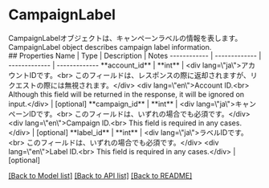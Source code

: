 # CampaignLabel

<div lang=\"ja\">CampaignLabelオブジェクトは、キャンペーンラベルの情報を表します。</div> <div lang=\"en\">CampaignLabel object describes campaign label information.</div> 
## Properties
Name | Type | Description | Notes
------------ | ------------- | ------------- | -------------
**account_id** | **int** | &lt;div lang&#x3D;\&quot;ja\&quot;&gt;アカウントIDです。&lt;br&gt; このフィールドは、レスポンスの際に返却されますが、リクエストの際には無視されます。&lt;/div&gt; &lt;div lang&#x3D;\&quot;en\&quot;&gt;Account ID.&lt;br&gt; Although this field will be returned in the response, it will be ignored on input.&lt;/div&gt;  | [optional] 
**campaign_id** | **int** | &lt;div lang&#x3D;\&quot;ja\&quot;&gt;キャンペーンIDです。&lt;br&gt; このフィールドは、いずれの場合でも必須です。&lt;/div&gt; &lt;div lang&#x3D;\&quot;en\&quot;&gt;Campaign ID.&lt;br&gt; This field is required in any cases.&lt;/div&gt;  | [optional] 
**label_id** | **int** | &lt;div lang&#x3D;\&quot;ja\&quot;&gt;ラベルIDです。&lt;br&gt; このフィールドは、いずれの場合でも必須です。&lt;/div&gt; &lt;div lang&#x3D;\&quot;en\&quot;&gt;Label ID.&lt;br&gt; This field is required in any cases.&lt;/div&gt;  | [optional] 

[[Back to Model list]](../README.md#documentation-for-models) [[Back to API list]](../README.md#documentation-for-api-endpoints) [[Back to README]](../README.md)


